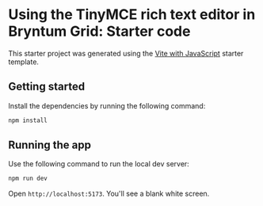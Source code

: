 # Using the TinyMCE rich text editor in Bryntum Grid: Starter code

This starter project was generated using the [Vite with JavaScript](https://vite.dev/guide/#scaffolding-your-first-vite-project) starter template.

## Getting started

Install the dependencies by running the following command: 

```sh
npm install
```

## Running the app

Use the following command to run the local dev server:

```sh
npm run dev
```

Open `http://localhost:5173`. You'll see a blank white screen.